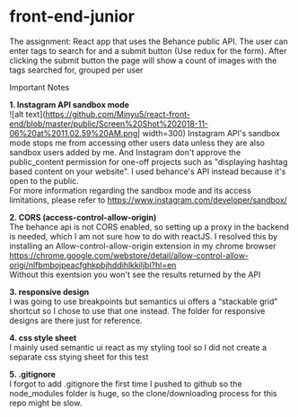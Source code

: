 # front-end-junior

The assignment: 
React app that uses the Behance public API. 
The user can enter tags to search for and a submit button (Use redux for the form). After clicking the submit button the page will show a count of images with the tags searched for, grouped per user

Important Notes

**1. Instagram API sandbox mode** <br />
![alt text](https://github.com/Minyu5/react-front-end/blob/master/public/Screen%20Shot%202018-11-06%20at%2011.02.59%20AM.png| width=300)
Instagram API's sandbox mode stops me from accessing other users data unless they are also sandbox users added by me. And Instagram don't approve the public_content permission for one-off projects such as "displaying hashtag based content on your website". I used behance's API instead because it's open to the public. <br />
For more information regarding the sandbox mode and its access limitations, please refer to https://www.instagram.com/developer/sandbox/

**2. CORS (access-control-allow-origin)** <br />
The behance api is not CORS enabled, so setting up a proxy in the backend is needed, which I am not sure how to do with reactJS. I resolved this by installing an Allow-control-allow-origin extension in my chrome browser https://chrome.google.com/webstore/detail/allow-control-allow-origi/nlfbmbojpeacfghkpbjhddihlkkiljbi?hl=en <br/>
Without this exentsion you won't see the results returned by the API

**3. responsive design** <br />
I was going to use breakpoints but semantics ui offers a “stackable grid” shortcut so I chose to use that one instead. The folder for responsive designs are there just for reference.

**4. css style sheet** <br />
I mainly used semantic ui react as my styling tool so I did not create a separate css stying sheet for this test

**5. .gitignore** <br />
I forgot to add .gitignore the first time I pushed to github so the node_modules folder is huge, so the clone/downloading process for this repo might be slow.
